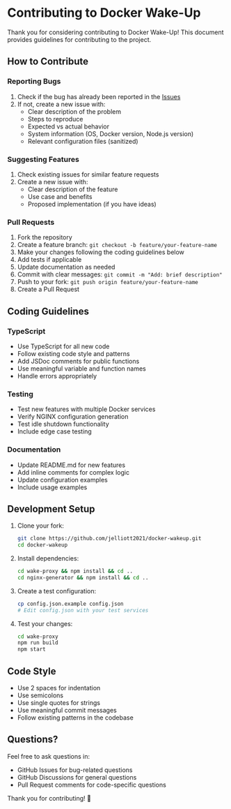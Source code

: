 # Contributing to Docker Wake-Up

Thank you for considering contributing to Docker Wake-Up! This document provides guidelines for contributing to the project.

## How to Contribute

### Reporting Bugs

1. Check if the bug has already been reported in the [Issues](https://github.com/jelliott2021/docker-wakeup/issues)
2. If not, create a new issue with:
   - Clear description of the problem
   - Steps to reproduce
   - Expected vs actual behavior
   - System information (OS, Docker version, Node.js version)
   - Relevant configuration files (sanitized)

### Suggesting Features

1. Check existing issues for similar feature requests
2. Create a new issue with:
   - Clear description of the feature
   - Use case and benefits
   - Proposed implementation (if you have ideas)

### Pull Requests

1. Fork the repository
2. Create a feature branch: `git checkout -b feature/your-feature-name`
3. Make your changes following the coding guidelines below
4. Add tests if applicable
5. Update documentation as needed
6. Commit with clear messages: `git commit -m "Add: brief description"`
7. Push to your fork: `git push origin feature/your-feature-name`
8. Create a Pull Request

## Coding Guidelines

### TypeScript
- Use TypeScript for all new code
- Follow existing code style and patterns
- Add JSDoc comments for public functions
- Use meaningful variable and function names
- Handle errors appropriately

### Testing
- Test new features with multiple Docker services
- Verify NGINX configuration generation
- Test idle shutdown functionality
- Include edge case testing

### Documentation
- Update README.md for new features
- Add inline comments for complex logic
- Update configuration examples
- Include usage examples

## Development Setup

1. Clone your fork:
   ```bash
   git clone https://github.com/jelliott2021/docker-wakeup.git
   cd docker-wakeup
   ```

2. Install dependencies:
   ```bash
   cd wake-proxy && npm install && cd ..
   cd nginx-generator && npm install && cd ..
   ```

3. Create a test configuration:
   ```bash
   cp config.json.example config.json
   # Edit config.json with your test services
   ```

4. Test your changes:
   ```bash
   cd wake-proxy
   npm run build
   npm start
   ```

## Code Style

- Use 2 spaces for indentation
- Use semicolons
- Use single quotes for strings
- Use meaningful commit messages
- Follow existing patterns in the codebase

## Questions?

Feel free to ask questions in:
- GitHub Issues for bug-related questions
- GitHub Discussions for general questions
- Pull Request comments for code-specific questions

Thank you for contributing! 🚀
